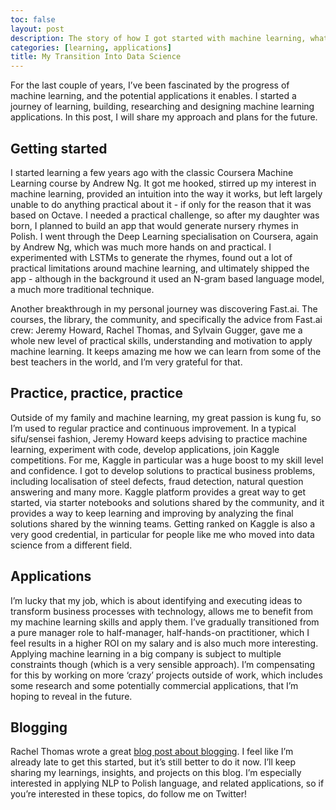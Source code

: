 ```yaml
---
toc: false
layout: post
description: The story of how I got started with machine learning, what I am planning to do with it, and how this blog came about.
categories: [learning, applications]
title: My Transition Into Data Science
---
```


For the last couple of years, I’ve been fascinated by the progress of machine learning, and the potential applications it enables. I started a journey of learning, building, researching and designing machine learning applications. In this post, I will share my approach and plans for the future. 

## Getting started

I started learning a few years ago with the classic Coursera Machine Learning course by Andrew Ng. It got me hooked, stirred up my interest in machine learning, provided an intuition into the way it works, but left largely unable to do anything practical about it - if only for the reason that it was based on Octave. I needed a practical challenge, so after my daughter was born, I planned to build an app that would generate nursery rhymes in Polish. I went through the Deep Learning specialisation on Coursera, again by Andrew Ng, which was much more hands on and practical. I experimented with LSTMs to generate the rhymes, found out a lot of practical limitations around machine learning, and ultimately shipped the app - although in the background it used an N-gram based language model, a much more traditional technique. 

Another breakthrough in my personal journey was discovering Fast.ai. The courses, the library, the community, and specifically the advice from Fast.ai crew: Jeremy Howard, Rachel Thomas, and Sylvain Gugger, gave me a whole new level of practical skills, understanding and motivation to apply machine learning. It keeps amazing me how we can learn from some of the best teachers in the world, and I’m very grateful for that. 

## Practice, practice, practice

Outside of my family and machine learning, my great passion is kung fu, so I’m used to regular practice and continuous improvement. In a typical sifu/sensei fashion, Jeremy Howard keeps advising to practice machine learning, experiment with code, develop applications, join Kaggle competitions. For me, Kaggle in particular was a huge boost to my skill level and confidence. I got to develop solutions to practical business problems, including localisation of steel defects, fraud detection, natural question answering and many more. Kaggle platform provides a great way to get started, via starter notebooks and solutions shared by the community, and it provides a way to keep learning and improving by analyzing the final solutions shared by the winning teams. Getting ranked on Kaggle is also a very good credential, in particular for people like me who moved into data science from a different field. 

## Applications

I’m lucky that my job, which is about identifying and executing ideas to transform business processes with technology, allows me to benefit from my machine learning skills and apply them. I’ve gradually transitioned from a pure manager role to half-manager, half-hands-on practitioner, which I feel results in a higher ROI on my salary and is also much more interesting. Applying machine learning in a big company is subject to multiple constraints though (which is a very sensible approach). I’m compensating for this by working on more ‘crazy’ projects outside of work, which includes some research and some potentially commercial applications, that I’m hoping to reveal in the future. 

## Blogging

Rachel Thomas wrote a great [blog post about blogging](https://medium.com/@racheltho/why-you-yes-you-should-blog-7d2544ac1045). I feel like I’m already late to get this started, but it’s still better to do it now. I’ll keep sharing my learnings, insights, and projects on this blog. I’m especially interested in applying NLP to Polish language, and related applications, so if you’re interested in these topics, do follow me on Twitter!
